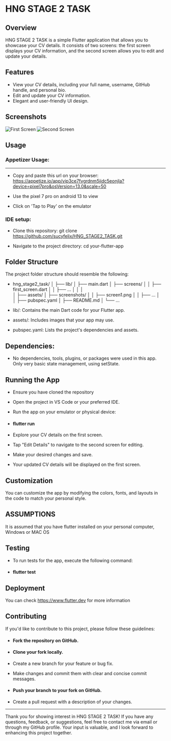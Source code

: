 # HNG STAGE 2 TASK

## Overview

HNG STAGE 2 TASK is a simple Flutter application that allows you to showcase your CV details. It consists of two screens: the first screen displays your CV information, and the second screen allows you to edit and update your details.

## Features

- View your CV details, including your full name, username, GitHub handle, and personal bio.
- Edit and update your CV information.
- Elegant and user-friendly UI design.

## Screenshots

![First Screen](assets/screen1.png) ![Second Screen](assets/screen2.png)

## Usage

### Appetizer Usage:
___ 
* Copy and paste this url on your browser: 
 https://appetize.io/app/vip3ce7fvgrdnm5jidc5eonjla?device=pixel7pro&osVersion=13.0&scale=50

* Use the pixel 7 pro on android 13 to view

* Click on 'Tap to Play' on the emulator

### IDE setup:
- Clone this repository:
git clone https://github.com/sucyfelix/HNG_STAGE2_TASK.git

- Navigate to the project directory:
cd your-flutter-app

## Folder Structure
The project folder structure should resemble the following:

- hng_stage2_task/
│
├── lib/
│   ├── main.dart
│   ├── screens/
│   │   ├── first_screen.dart
│   │   ├── ...
│   │
│   
│
├── assets/
│   ├── screenshots/
│   │   ├── screen1.png
│   │   ├── ...
│   
│
├── pubspec.yaml
│
├── README.md
│
└── ...

- lib/: Contains the main Dart code for your Flutter app.
- assets/: Includes images that your app may use.
- pubspec.yaml: Lists the project's dependencies and assets.

## Dependencies:
- No dependencies, tools, plugins, or packages were used in this app. Only very basic state management, using setState.

## Running the App
- Ensure you have cloned the repository

- Open the project in VS Code or your preferred IDE.

- Run the app on your emulator or physical device:

- #### flutter run

- Explore your CV details on the first screen.

- Tap "Edit Details" to navigate to the second screen for editing.

- Make your desired changes and save.

- Your updated CV details will be displayed on the first screen.

## Customization
You can customize the app by modifying the colors, fonts, and layouts in the code to match your personal style.

## ASSUMPTIONS
It is assumed that you have flutter installed on your personal computer, Windows or MAC OS

## Testing
- To run tests for the app, execute the following command:

- #### flutter test

## Deployment
You can check https://www.flutter.dev for more information

## Contributing
If you'd like to contribute to this project, please follow these guidelines:

- #### Fork the repository on GitHub.

- #### Clone your fork locally.

- Create a new branch for your feature or bug fix.

- Make changes and commit them with clear and concise commit messages.

- #### Push your branch to your fork on GitHub.
- Create a pull request with a description of your changes.

___
Thank you for showing interest in HNG STAGE 2 TASK! If you have any questions, feedback, or suggestions, feel free to contact me via email or through my GitHub profile. Your input is valuable, and I look forward to enhancing this project together.